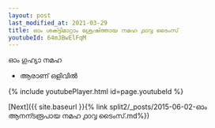```yaml
---
layout: post
last_modified_at: 2021-03-29
title: ഓം ശക്ട്ടിമാറ്റാം ശ്രേഷ്ത്തായ നമഹ ൧൦൮ ടൈംസ്
youtubeId: 64mJBwElFqM
---
```

 
 
 ഓം ഗുഹ്യാ നമഹ 
 
 -  ആരാണ് ഒളിവിൽ 
 
  
 
  
 
 
 
 
 
 


{% include youtubePlayer.html id=page.youtubeId %}
 
[Next]({{ site.baseurl }}{% link  split2/_posts/2015-06-02-ഓം ആനന്ടരൂപായ നമഹ ൧൦൮ ടൈംസ്.md%})
 
